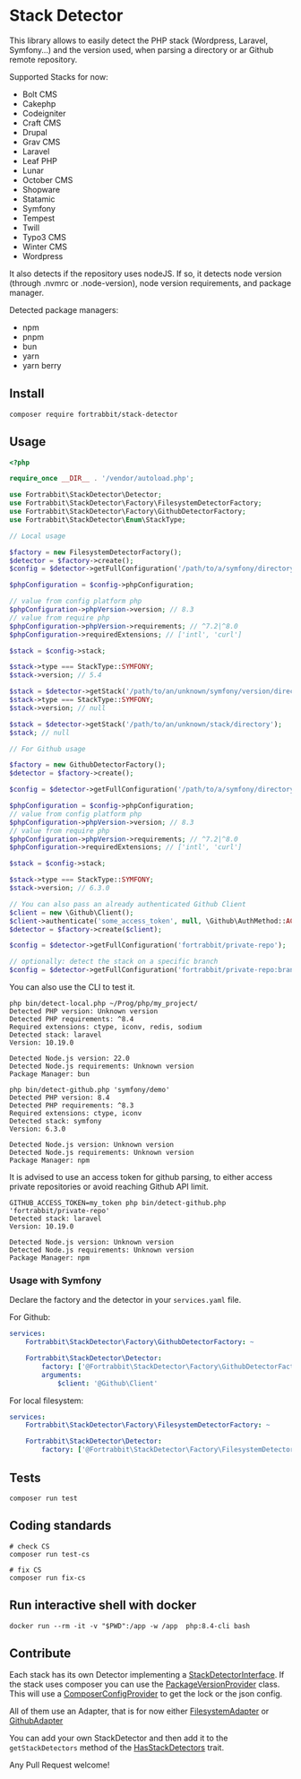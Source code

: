 # Stack Detector

This library allows to easily detect the PHP stack (Wordpress, Laravel, Symfony…) and the version used, when parsing a directory or ar Github remote repository.

Supported Stacks for now:

- Bolt CMS
- Cakephp
- Codeigniter
- Craft CMS
- Drupal
- Grav CMS
- Laravel
- Leaf PHP
- Lunar
- October CMS
- Shopware
- Statamic
- Symfony
- Tempest
- Twill
- Typo3 CMS
- Winter CMS
- Wordpress

It also detects if the repository uses nodeJS. If so, it detects node version (through .nvmrc or .node-version), node version requirements, and package manager.

Detected package managers:

- npm
- pnpm
- bun
- yarn
- yarn berry

## Install

```
composer require fortrabbit/stack-detector
```

## Usage

```php
<?php

require_once __DIR__ . '/vendor/autoload.php';

use Fortrabbit\StackDetector\Detector;
use Fortrabbit\StackDetector\Factory\FilesystemDetectorFactory;
use Fortrabbit\StackDetector\Factory\GithubDetectorFactory;
use Fortrabbit\StackDetector\Enum\StackType;

// Local usage

$factory = new FilesystemDetectorFactory();
$detector = $factory->create();
$config = $detector->getFullConfiguration('/path/to/a/symfony/directory');

$phpConfiguration = $config->phpConfiguration;

// value from config platform php
$phpConfiguration->phpVersion->version; // 8.3
// value from require php
$phpConfiguration->phpVersion->requirements; // ^7.2|^8.0
$phpConfiguration->requiredExtensions; // ['intl', 'curl']

$stack = $config->stack;

$stack->type === StackType::SYMFONY;
$stack->version; // 5.4

$stack = $detector->getStack('/path/to/an/unknown/symfony/version/directory');
$stack->type === StackType::SYMFONY;
$stack->version; // null

$stack = $detector->getStack('/path/to/an/unknown/stack/directory');
$stack; // null

// For Github usage

$factory = new GithubDetectorFactory();
$detector = $factory->create();

$config = $detector->getFullConfiguration('/path/to/a/symfony/directory');

$phpConfiguration = $config->phpConfiguration;
// value from config platform php
$phpConfiguration->phpVersion->version; // 8.3
// value from require php
$phpConfiguration->phpVersion->requirements; // ^7.2|^8.0
$phpConfiguration->requiredExtensions; // ['intl', 'curl']

$stack = $config->stack;

$stack->type === StackType::SYMFONY;
$stack->version; // 6.3.0

// You can also pass an already authenticated Github Client
$client = new \Github\Client();
$client->authenticate('some_access_token', null, \Github\AuthMethod::ACCESS_TOKEN);
$detector = $factory->create($client);

$config = $detector->getFullConfiguration('fortrabbit/private-repo');

// optionally: detect the stack on a specific branch 
$config = $detector->getFullConfiguration('fortrabbit/private-repo:branch-name');
```

You can also use the CLI to test it.

```
php bin/detect-local.php ~/Prog/php/my_project/
Detected PHP version: Unknown version
Detected PHP requirements: ^8.4
Required extensions: ctype, iconv, redis, sodium
Detected stack: laravel
Version: 10.19.0

Detected Node.js version: 22.0
Detected Node.js requirements: Unknown version
Package Manager: bun

php bin/detect-github.php 'symfony/demo'
Detected PHP version: 8.4
Detected PHP requirements: ^8.3
Required extensions: ctype, iconv
Detected stack: symfony
Version: 6.3.0

Detected Node.js version: Unknown version
Detected Node.js requirements: Unknown version
Package Manager: npm
```

It is advised to use an access token for github parsing, to either access private repositories or avoid reaching Github API limit.

```
GITHUB_ACCESS_TOKEN=my_token php bin/detect-github.php 'fortrabbit/private-repo'
Detected stack: laravel
Version: 10.19.0

Detected Node.js version: Unknown version
Detected Node.js requirements: Unknown version
Package Manager: npm
```

### Usage with Symfony

Declare the factory and the detector in your `services.yaml` file.

For Github:

```yaml
services:
    Fortrabbit\StackDetector\Factory\GithubDetectorFactory: ~

    Fortrabbit\StackDetector\Detector:
        factory: ['@Fortrabbit\StackDetector\Factory\GithubDetectorFactory', 'create']
        arguments:
            $client: '@Github\Client'
```

For local filesystem:

```yaml
services:
    Fortrabbit\StackDetector\Factory\FilesystemDetectorFactory: ~

    Fortrabbit\StackDetector\Detector:
        factory: ['@Fortrabbit\StackDetector\Factory\FilesystemDetectorFactory', 'create']
```

## Tests

```
composer run test
```

## Coding standards

```
# check CS
composer run test-cs
```

```
# fix CS
composer run fix-cs
```

## Run interactive shell with docker

```shell
docker run --rm -it -v "$PWD":/app -w /app  php:8.4-cli bash
```

## Contribute

Each stack has its own Detector implementing a [StackDetectorInterface](src/StackDetectorInterface.php).
If the stack uses composer you can use the [PackageVersionProvider](src/Composer/PackageVersionProvider.php) class.
This will use a [ComposerConfigProvider](src/Composer/ComposerConfigProvider.php) to get the lock or the json config.

All of them use an Adapter, that is for now either [FilesystemAdapter](src/DirectoryCrawler/FilesystemAdapter.php) or [GithubAdapter](src/DirectoryCrawler/GithubAdapter.php)

You can add your own StackDetector and then add it to the `getStackDetectors` method of the [HasStackDetectors](src/Factory/HasStackDetectors.php) trait.

Any Pull Request welcome!
